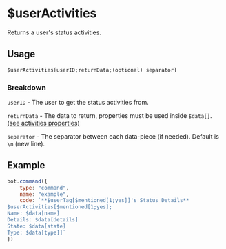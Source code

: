 # $userActivities
Returns a user's status activities.

## Usage
```
$userActivities[userID;returnData;(optional) separator]
```

### Breakdown
`userID` - The user to get the status activities from.

`returnData` - The data to return, properties must be used inside `$data[]`. [(see activities properties)](https://djs-bdscript.gitbook.io/docs/properties/activity-properties)

`separator` - The separator between each data-piece (if needed). Default is `\n` (new line).

## Example
```js
bot.command({
    type: "command",
    name: "example",
    code: `**$userTag[$mentioned[1;yes]]'s Status Details**
$userActivities[$mentioned[1;yes];
Name: $data[name]
Details: $data[details]
State: $data[state]
Type: $data[type]]`
})
```
